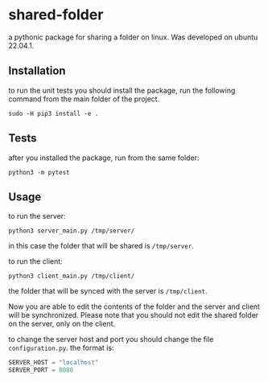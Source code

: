 # shared-folder

a pythonic package for sharing a folder on linux. Was developed on ubuntu 22.04.1. 

## Installation

to run the unit tests you should install the package, run the following
command from the main folder of the project. 

```commandline
sudo -H pip3 install -e .
```

## Tests

after you installed the package, run from the same folder:

```commandline
python3 -m pytest
```

## Usage

to run the server: 

```commandline
python3 server_main.py /tmp/server/
```

in this case the folder that will be shared is `/tmp/server`.

to run the client:

```commandline
python3 client_main.py /tmp/client/
```

the folder that will be synced with the server is `/tmp/client`.

Now you are able to edit the contents of the folder and the server and client will be 
synchronized. Please note that you should not edit the shared folder on the server, 
only on the client. 

to change the server host and port you should change the file `configuration.py`.
the format is: 

```python
SERVER_HOST = "localhost"
SERVER_PORT = 8080
```

